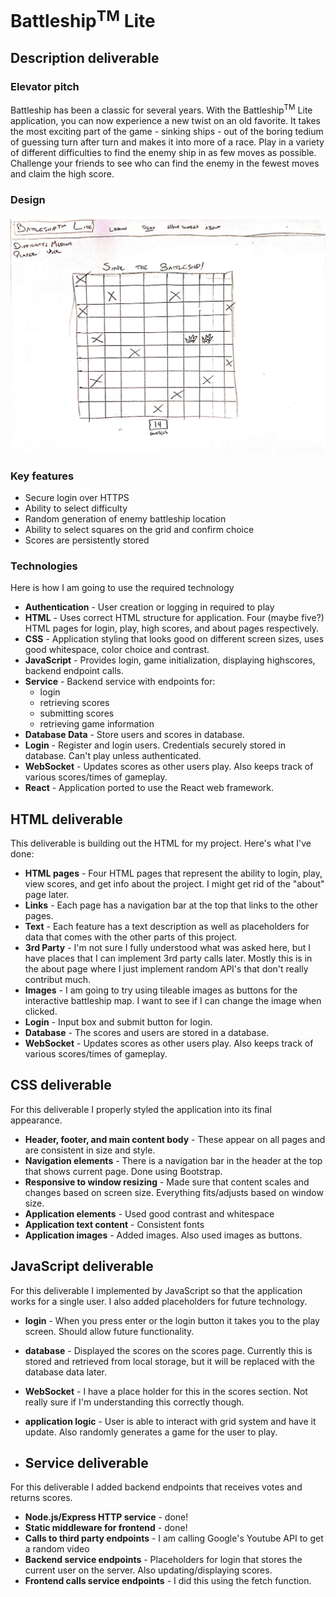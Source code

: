 # Battleship<sup>TM</sup> Lite

## Description deliverable

### Elevator pitch
Battleship has been a classic for several years. With the Battleship<sup>TM</sup> Lite application, you can now experience a new twist on an old favorite. It takes the most exciting part of the game - sinking ships - out of the boring tedium of guessing turn after turn and makes it into more of a race. Play in a variety of different difficulties to find the enemy ship in as few moves as possible. Challenge your friends to see who can find the enemy in the fewest moves and claim the high score. 

### Design

![Mock-up](battlshipMockUI.jpg)


### Key features

- Secure login over HTTPS
- Ability to select difficulty
- Random generation of enemy battleship location
- Ability to select squares on the grid and confirm choice
- Scores are persistently stored



### Technologies

Here is how I am going to use the required technology

- **Authentication** - User creation or logging in required to play
- **HTML** - Uses correct HTML structure for application. Four (maybe five?) HTML pages for login, play, high scores, and about pages respectively. 
- **CSS** - Application styling that looks good on different screen sizes, uses good whitespace, color choice and contrast.
- **JavaScript** - Provides login, game initialization, displaying highscores, backend endpoint calls.
- **Service** - Backend service with endpoints for:
  - login
  - retrieving scores
  - submitting scores
  - retrieving game information
- **Database Data** - Store users and scores in database.
- **Login** - Register and login users. Credentials securely stored in database. Can't play unless authenticated.
- **WebSocket** - Updates scores as other users play. Also keeps track of various scores/times of gameplay.
- **React** - Application ported to use the React web framework.

## HTML deliverable

This deliverable is building out the HTML for my project. Here's what I've done:

- **HTML pages** - Four HTML pages that represent the ability to login, play, view scores, and get info about the project. I might get rid of the "about" page later.
- **Links** - Each page has a navigation bar at the top that links to the other pages. 
- **Text** - Each feature has a text description as well as placeholders for data that comes with the other parts of this project.
- **3rd Party** - I'm not sure I fully understood what was asked here, but I have places that I can implement 3rd party calls later. Mostly this is in the about page where I just implement random API's that don't really contribut much.
- **Images** - I am going to try using tileable images as buttons for the interactive battleship map. I want to see if I can change the image when clicked.
- **Login** - Input box and submit button for login.
- **Database** - The scores and users are stored in a database.
- **WebSocket** - Updates scores as other users play. Also keeps track of various scores/times of gameplay.

## CSS deliverable

For this deliverable I properly styled the application into its final appearance.

- **Header, footer, and main content body** - These appear on all pages and are consistent in size and style.
- **Navigation elements** - There is a navigation bar in the header at the top that shows current page. Done using Bootstrap. 
- **Responsive to window resizing** - Made sure that content scales and changes based on screen size. Everything fits/adjusts based on window size.
- **Application elements** - Used good contrast and whitespace
- **Application text content** - Consistent fonts
- **Application images** - Added images. Also used images as buttons.

## JavaScript deliverable

For this deliverable I implemented by JavaScript so that the application works for a single user. I also added placeholders for future technology.

- **login** - When you press enter or the login button it takes you to the play screen. Should allow future functionality.
- **database** - Displayed the scores on the scores page. Currently this is stored and retrieved from local storage, but it will be replaced with the database data later.
- **WebSocket** - I have a place holder for this in the scores section. Not really sure if I'm understanding this correctly though.
- **application logic** - User is able to interact with grid system and have it update. Also randomly generates a game for the user to play.

- ## Service deliverable

For this deliverable I added backend endpoints that receives votes and returns scores.

- **Node.js/Express HTTP service** - done!
- **Static middleware for frontend** - done!
- **Calls to third party endpoints** - I am calling Google's Youtube API to get a random video
- **Backend service endpoints** - Placeholders for login that stores the current user on the server. Also updating/displaying scores. 
- **Frontend calls service endpoints** - I did this using the fetch function.
